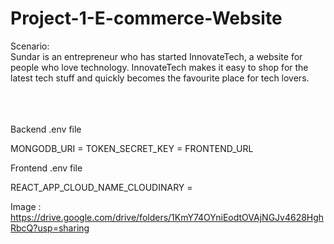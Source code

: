 # Project-1-E-commerce-Website
Scenario:<br/>
Sundar is an entrepreneur who has started InnovateTech,
 a website for people who love technology. InnovateTech 
makes it easy to shop for the latest tech stuff and quickly 
becomes the favourite place for tech lovers. <br>
<br>
<br>
<br>

Backend .env file

MONGODB_URI = TOKEN_SECRET_KEY = FRONTEND_URL

Frontend .env file

REACT_APP_CLOUD_NAME_CLOUDINARY =

Image : https://drive.google.com/drive/folders/1KmY74OYniEodtOVAjNGJv4628HghRbcQ?usp=sharing
